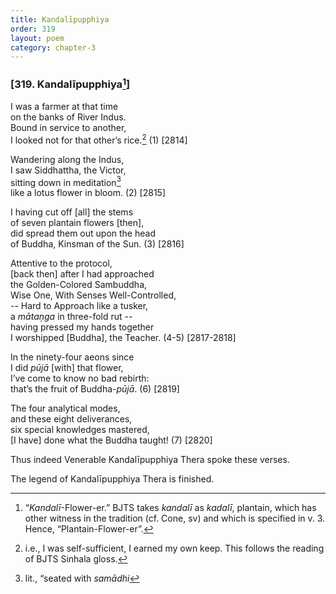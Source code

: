 ```yaml
---
title: Kandalīpupphiya
order: 319
layout: poem
category: chapter-3
---
```


### \[319. Kandalīpupphiya[^1]\]

I was a farmer at that time  
on the banks of River Indus.  
Bound in service to another,  
I looked not for that other’s rice.[^2] (1) \[2814\]

Wandering along the Indus,  
I saw Siddhattha, the Victor,  
sitting down in meditation[^3]  
like a lotus flower in bloom. (2) \[2815\]

I having cut off \[all\] the stems  
of seven plantain flowers \[then\],  
did spread them out upon the head  
of Buddha, Kinsman of the Sun. (3) \[2816\]

Attentive to the protocol,  
\[back then\] after I had approached  
the Golden-Colored Sambuddha,  
Wise One, With Senses Well-Controlled,  
-- Hard to Approach like a tusker,  
a *mātaṇga* in three-fold rut --  
having pressed my hands together  
I worshipped \[Buddha\], the Teacher. (4-5) \[2817-2818\]

In the ninety-four aeons since  
I did *pūjā* \[with\] that flower,  
I’ve come to know no bad rebirth:  
that’s the fruit of Buddha-*pūjā*. (6) \[2819\]

The four analytical modes,  
and these eight deliverances,  
six special knowledges mastered,  
\[I have\] done what the Buddha taught! (7) \[2820\]

Thus indeed Venerable Kandalīpupphiya Thera spoke these verses.

The legend of Kandalīpupphiya Thera is finished.

[^1]: “*Kandalī*-Flower-er.” BJTS takes *kandalī* as *kadalī*, plantain, which has other witness in the tradition (cf. Cone, sv) and which is specified in v. 3. Hence, “Plantain-Flower-er”.

[^2]: i.e., I was self-sufficient, I earned my own keep. This follows the reading of BJTS Sinhala gloss.

[^3]: lit., “seated with *samādhi*
